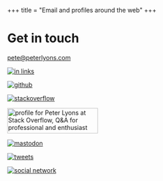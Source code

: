 +++
title = "Email and profiles around the web"
+++

<div class="contact">

# Get in touch

<!-- Note the image file names and alt attributes are named
as they are to avoid content blocking browser plugins (uBlock et al)
-->

<a class="email" href="mailto:pete@peterlyons.com">pete@peterlyons.com</a>

<a href="https://www.linkedin.com/in/peterlyons1"><img class="icon" src="/images/logo_l_i.png" alt="in links" title="in links"></a>

<a href="https://github.com/focusaurus"><img class="icon" src="/images/logo_g_h.png" alt="github" title="github"></a>

<a href="http://stackoverflow.com/users/266795/peter-lyons"><img class="icon" src="/images/logo_s_o.png" alt="stackoverflow" title="stackoverflow"></a>

<a href="https://stackoverflow.com/users/266795/peter-lyons"><img src="https://stackoverflow.com/users/flair/266795.png?theme=clean" alt="profile for Peter Lyons at Stack Overflow, Q&amp;A for professional and enthusiast programmers" title="profile for Peter Lyons at Stack Overflow, Q&amp;A for professional and enthusiast programmers" width="208" height="58"></a>

<a href="https://recurse.social/@focusaurus"><img class="icon" src="/images/logo_m_a.png" alt="mastodon" title="mastodon (recurse.social)"></a>

<a href="https://twitter.com/focusaurus"><img class="icon" src="/images/logo_t_w.png" alt="tweets" title="tweets"></a>

<a href="https://www.facebook.com/focusaurus"><img class="icon" src="/images/logo_f_b.png" alt="social network" title="social network"></a></div>

</div>
